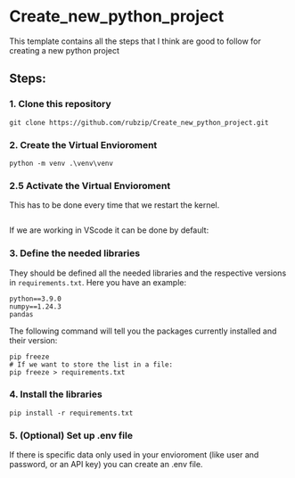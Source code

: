 # Create_new_python_project
This template contains all the steps that I think are good to follow for creating a new python project

## Steps: 
### 1. Clone this repository
```console
git clone https://github.com/rubzip/Create_new_python_project.git
```
### 2. Create the Virtual Envioroment
```console
python -m venv .\venv\venv
```
### 2.5 Activate the Virtual Envioroment
This has to be done every time that we restart the kernel.
```console

```
If we are working in VScode it can be done by default:

### 3. Define the needed libraries
They should be defined all the needed libraries and the respective versions in `requirements.txt`. Here you have an example:
```
python==3.9.0
numpy==1.24.3
pandas
```
The following command will tell you the packages currently installed and their version:
```console
pip freeze 
# If we want to store the list in a file:
pip freeze > requirements.txt
```

### 4. Install the libraries
```console
pip install -r requirements.txt
```

### 5. (Optional) Set up .env file
If there is specific data only used in your envioroment (like user and password, or an API key) you can create an .env file.
